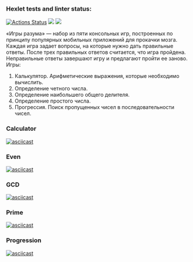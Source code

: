 ### Hexlet tests and linter status:
[![Actions Status](https://github.com/GurevichSergey/java-project-lvl1/workflows/hexlet-check/badge.svg)](https://github.com/GurevichSergey/java-project-lvl1/actions)
<a href="https://codeclimate.com/github/GurevichSergey/java-project-lvl1/maintainability"><img src="https://api.codeclimate.com/v1/badges/858f6cd7995ae929aae1/maintainability" /></a>
<a href="https://codeclimate.com/github/GurevichSergey/java-project-lvl1/test_coverage"><img src="https://api.codeclimate.com/v1/badges/858f6cd7995ae929aae1/test_coverage" /></a>

«Игры разума» — набор из пяти консольных игр, построенных по принципу популярных мобильных приложений для прокачки мозга. Каждая игра задает вопросы, на которые нужно дать правильные ответы. После трех правильных ответов считается, что игра пройдена. Неправильные ответы завершают игру и предлагают пройти ее заново. Игры:

1) Калькулятор. Арифметические выражения, которые необходимо вычислить.
2) Определение четного числа.
3) Определение наибольшего общего делителя.
4) Определение простого числа.
5) Прогрессия. Поиск пропущенных чисел в последовательности чисел.


### Calculator

[![asciicast](https://asciinema.org/a/ZbspcFxbPkOIDUnOWO186qv7v.png)](https://asciinema.org/a/ZbspcFxbPkOIDUnOWO186qv7v)


### Even

[![asciicast](https://asciinema.org/a/NvhLatvWs3JWJTlV5PkORU2IM.png)](https://asciinema.org/a/NvhLatvWs3JWJTlV5PkORU2IM)


### GCD

[![asciicast](https://asciinema.org/a/VSXLbFuTTjgI1ps2FYjnSN3DA.png)](https://asciinema.org/a/VSXLbFuTTjgI1ps2FYjnSN3DA)


### Prime

[![asciicast](https://asciinema.org/a/Mg5uHOQ1qPxIoW334vaUcAKuT.png)](https://asciinema.org/a/Mg5uHOQ1qPxIoW334vaUcAKuT)


### Progression

[![asciicast](https://asciinema.org/a/tVb4e7D1VrVLa6R8rgaJZBDNl.png)](https://asciinema.org/a/tVb4e7D1VrVLa6R8rgaJZBDNl)




